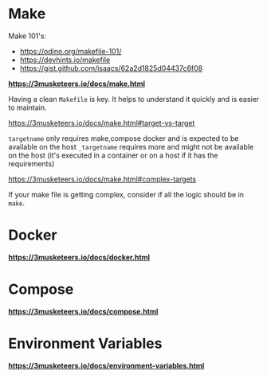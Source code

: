 # Make

Make 101's:

- https://odino.org/makefile-101/
- https://devhints.io/makefile
- https://gist.github.com/isaacs/62a2d1825d04437c6f08

**https://3musketeers.io/docs/make.html**

Having a clean `Makefile` is key. It helps to understand it quickly and is easier to maintain.

https://3musketeers.io/docs/make.html#target-vs-target

`targetname` only requires make,compose docker and is expected to be available on the host
`_targetname` requires more and might not be available on the host (it's executed in a container or on a host if it has the requirements)

https://3musketeers.io/docs/make.html#complex-targets

If your make file is getting complex, consider if all the logic should be in `make`.

# Docker

**https://3musketeers.io/docs/docker.html**

# Compose

**https://3musketeers.io/docs/compose.html**

# Environment Variables

**https://3musketeers.io/docs/environment-variables.html**
